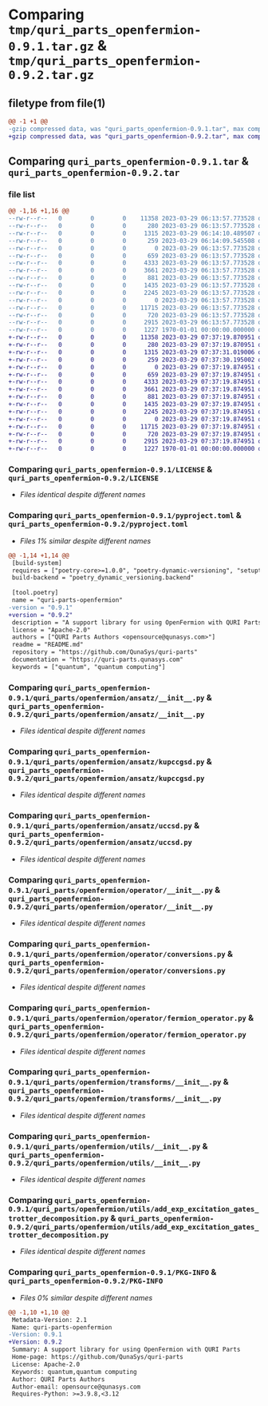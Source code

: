 # Comparing `tmp/quri_parts_openfermion-0.9.1.tar.gz` & `tmp/quri_parts_openfermion-0.9.2.tar.gz`

## filetype from file(1)

```diff
@@ -1 +1 @@
-gzip compressed data, was "quri_parts_openfermion-0.9.1.tar", max compression
+gzip compressed data, was "quri_parts_openfermion-0.9.2.tar", max compression
```

## Comparing `quri_parts_openfermion-0.9.1.tar` & `quri_parts_openfermion-0.9.2.tar`

### file list

```diff
@@ -1,16 +1,16 @@
--rw-r--r--   0        0        0    11358 2023-03-29 06:13:57.773528 quri_parts_openfermion-0.9.1/LICENSE
--rw-r--r--   0        0        0      280 2023-03-29 06:13:57.773528 quri_parts_openfermion-0.9.1/README.md
--rw-r--r--   0        0        0     1315 2023-03-29 06:14:10.489507 quri_parts_openfermion-0.9.1/pyproject.toml
--rw-r--r--   0        0        0      259 2023-03-29 06:14:09.545508 quri_parts_openfermion-0.9.1/quri_parts/openfermion/NOTICE
--rw-r--r--   0        0        0        0 2023-03-29 06:13:57.773528 quri_parts_openfermion-0.9.1/quri_parts/openfermion/__init__.py
--rw-r--r--   0        0        0      659 2023-03-29 06:13:57.773528 quri_parts_openfermion-0.9.1/quri_parts/openfermion/ansatz/__init__.py
--rw-r--r--   0        0        0     4333 2023-03-29 06:13:57.773528 quri_parts_openfermion-0.9.1/quri_parts/openfermion/ansatz/kupccgsd.py
--rw-r--r--   0        0        0     3661 2023-03-29 06:13:57.773528 quri_parts_openfermion-0.9.1/quri_parts/openfermion/ansatz/uccsd.py
--rw-r--r--   0        0        0      881 2023-03-29 06:13:57.773528 quri_parts_openfermion-0.9.1/quri_parts/openfermion/operator/__init__.py
--rw-r--r--   0        0        0     1435 2023-03-29 06:13:57.773528 quri_parts_openfermion-0.9.1/quri_parts/openfermion/operator/conversions.py
--rw-r--r--   0        0        0     2245 2023-03-29 06:13:57.773528 quri_parts_openfermion-0.9.1/quri_parts/openfermion/operator/fermion_operator.py
--rw-r--r--   0        0        0        0 2023-03-29 06:13:57.773528 quri_parts_openfermion-0.9.1/quri_parts/openfermion/py.typed
--rw-r--r--   0        0        0    11715 2023-03-29 06:13:57.773528 quri_parts_openfermion-0.9.1/quri_parts/openfermion/transforms/__init__.py
--rw-r--r--   0        0        0      720 2023-03-29 06:13:57.773528 quri_parts_openfermion-0.9.1/quri_parts/openfermion/utils/__init__.py
--rw-r--r--   0        0        0     2915 2023-03-29 06:13:57.773528 quri_parts_openfermion-0.9.1/quri_parts/openfermion/utils/add_exp_excitation_gates_trotter_decomposition.py
--rw-r--r--   0        0        0     1227 1970-01-01 00:00:00.000000 quri_parts_openfermion-0.9.1/PKG-INFO
+-rw-r--r--   0        0        0    11358 2023-03-29 07:37:19.870951 quri_parts_openfermion-0.9.2/LICENSE
+-rw-r--r--   0        0        0      280 2023-03-29 07:37:19.870951 quri_parts_openfermion-0.9.2/README.md
+-rw-r--r--   0        0        0     1315 2023-03-29 07:37:31.019006 quri_parts_openfermion-0.9.2/pyproject.toml
+-rw-r--r--   0        0        0      259 2023-03-29 07:37:30.195002 quri_parts_openfermion-0.9.2/quri_parts/openfermion/NOTICE
+-rw-r--r--   0        0        0        0 2023-03-29 07:37:19.874951 quri_parts_openfermion-0.9.2/quri_parts/openfermion/__init__.py
+-rw-r--r--   0        0        0      659 2023-03-29 07:37:19.874951 quri_parts_openfermion-0.9.2/quri_parts/openfermion/ansatz/__init__.py
+-rw-r--r--   0        0        0     4333 2023-03-29 07:37:19.874951 quri_parts_openfermion-0.9.2/quri_parts/openfermion/ansatz/kupccgsd.py
+-rw-r--r--   0        0        0     3661 2023-03-29 07:37:19.874951 quri_parts_openfermion-0.9.2/quri_parts/openfermion/ansatz/uccsd.py
+-rw-r--r--   0        0        0      881 2023-03-29 07:37:19.874951 quri_parts_openfermion-0.9.2/quri_parts/openfermion/operator/__init__.py
+-rw-r--r--   0        0        0     1435 2023-03-29 07:37:19.874951 quri_parts_openfermion-0.9.2/quri_parts/openfermion/operator/conversions.py
+-rw-r--r--   0        0        0     2245 2023-03-29 07:37:19.874951 quri_parts_openfermion-0.9.2/quri_parts/openfermion/operator/fermion_operator.py
+-rw-r--r--   0        0        0        0 2023-03-29 07:37:19.874951 quri_parts_openfermion-0.9.2/quri_parts/openfermion/py.typed
+-rw-r--r--   0        0        0    11715 2023-03-29 07:37:19.874951 quri_parts_openfermion-0.9.2/quri_parts/openfermion/transforms/__init__.py
+-rw-r--r--   0        0        0      720 2023-03-29 07:37:19.874951 quri_parts_openfermion-0.9.2/quri_parts/openfermion/utils/__init__.py
+-rw-r--r--   0        0        0     2915 2023-03-29 07:37:19.874951 quri_parts_openfermion-0.9.2/quri_parts/openfermion/utils/add_exp_excitation_gates_trotter_decomposition.py
+-rw-r--r--   0        0        0     1227 1970-01-01 00:00:00.000000 quri_parts_openfermion-0.9.2/PKG-INFO
```

### Comparing `quri_parts_openfermion-0.9.1/LICENSE` & `quri_parts_openfermion-0.9.2/LICENSE`

 * *Files identical despite different names*

### Comparing `quri_parts_openfermion-0.9.1/pyproject.toml` & `quri_parts_openfermion-0.9.2/pyproject.toml`

 * *Files 1% similar despite different names*

```diff
@@ -1,14 +1,14 @@
 [build-system]
 requires = ["poetry-core>=1.0.0", "poetry-dynamic-versioning", "setuptools"]
 build-backend = "poetry_dynamic_versioning.backend"
 
 [tool.poetry]
 name = "quri-parts-openfermion"
-version = "0.9.1"
+version = "0.9.2"
 description = "A support library for using OpenFermion with QURI Parts"
 license = "Apache-2.0"
 authors = ["QURI Parts Authors <opensource@qunasys.com>"]
 readme = "README.md"
 repository = "https://github.com/QunaSys/quri-parts"
 documentation = "https://quri-parts.qunasys.com"
 keywords = ["quantum", "quantum computing"]
```

### Comparing `quri_parts_openfermion-0.9.1/quri_parts/openfermion/ansatz/__init__.py` & `quri_parts_openfermion-0.9.2/quri_parts/openfermion/ansatz/__init__.py`

 * *Files identical despite different names*

### Comparing `quri_parts_openfermion-0.9.1/quri_parts/openfermion/ansatz/kupccgsd.py` & `quri_parts_openfermion-0.9.2/quri_parts/openfermion/ansatz/kupccgsd.py`

 * *Files identical despite different names*

### Comparing `quri_parts_openfermion-0.9.1/quri_parts/openfermion/ansatz/uccsd.py` & `quri_parts_openfermion-0.9.2/quri_parts/openfermion/ansatz/uccsd.py`

 * *Files identical despite different names*

### Comparing `quri_parts_openfermion-0.9.1/quri_parts/openfermion/operator/__init__.py` & `quri_parts_openfermion-0.9.2/quri_parts/openfermion/operator/__init__.py`

 * *Files identical despite different names*

### Comparing `quri_parts_openfermion-0.9.1/quri_parts/openfermion/operator/conversions.py` & `quri_parts_openfermion-0.9.2/quri_parts/openfermion/operator/conversions.py`

 * *Files identical despite different names*

### Comparing `quri_parts_openfermion-0.9.1/quri_parts/openfermion/operator/fermion_operator.py` & `quri_parts_openfermion-0.9.2/quri_parts/openfermion/operator/fermion_operator.py`

 * *Files identical despite different names*

### Comparing `quri_parts_openfermion-0.9.1/quri_parts/openfermion/transforms/__init__.py` & `quri_parts_openfermion-0.9.2/quri_parts/openfermion/transforms/__init__.py`

 * *Files identical despite different names*

### Comparing `quri_parts_openfermion-0.9.1/quri_parts/openfermion/utils/__init__.py` & `quri_parts_openfermion-0.9.2/quri_parts/openfermion/utils/__init__.py`

 * *Files identical despite different names*

### Comparing `quri_parts_openfermion-0.9.1/quri_parts/openfermion/utils/add_exp_excitation_gates_trotter_decomposition.py` & `quri_parts_openfermion-0.9.2/quri_parts/openfermion/utils/add_exp_excitation_gates_trotter_decomposition.py`

 * *Files identical despite different names*

### Comparing `quri_parts_openfermion-0.9.1/PKG-INFO` & `quri_parts_openfermion-0.9.2/PKG-INFO`

 * *Files 0% similar despite different names*

```diff
@@ -1,10 +1,10 @@
 Metadata-Version: 2.1
 Name: quri-parts-openfermion
-Version: 0.9.1
+Version: 0.9.2
 Summary: A support library for using OpenFermion with QURI Parts
 Home-page: https://github.com/QunaSys/quri-parts
 License: Apache-2.0
 Keywords: quantum,quantum computing
 Author: QURI Parts Authors
 Author-email: opensource@qunasys.com
 Requires-Python: >=3.9.8,<3.12
```

